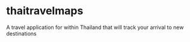 thaitravelmaps
==============

A travel application for within Thailand that will track your arrival to new destinations
